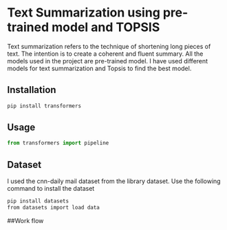 # Text Summarization using pre-trained model and TOPSIS

Text summarization refers to the technique of shortening long pieces of text. The intention is to create a coherent and fluent summary. All the models used in the project are pre-trained model. I have used different models for text summarization and Topsis to find the best model.

## Installation



```bash
pip install transformers
```

## Usage

```python
from transformers import pipeline
```

## Dataset
I used the 
cnn-daily mail dataset from the library dataset. Use the following command to install the dataset

```bash
pip install datasets
from datasets import load data
```

##Work flow


